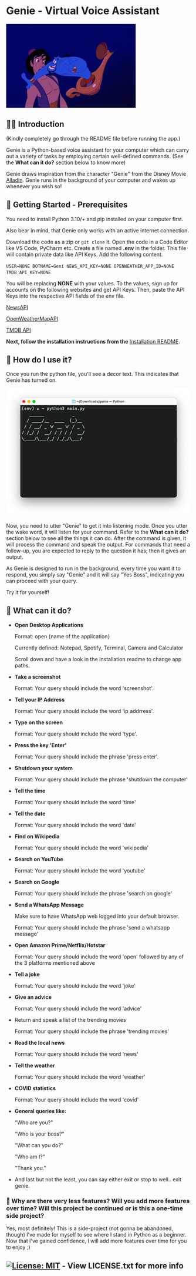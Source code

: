 # Genie - Virtual Voice Assistant

![genie-gif](readme-media/genie-gif.gif)

## 🧞‍♂️ Introduction

(Kindly completely go through the README file before running the app.)

Genie is a Python-based voice assistant for your computer which can carry out a variety of tasks by employing certain well-defined commands. (See the **What can it do?** section below to know more)

Genie draws inspiration from the character "Genie" from the Disney Movie [Alladin](https://movies.disney.com/aladdin-2019). Genie runs in the background of your computer and wakes up whenever you wish so!

## 🏁 Getting Started - Prerequisites

You need to install Python 3.10/+ and pip installed on your computer first.

Also bear in mind, that Genie only works with an active internet connection.

Download the code as a zip or `git clone` it. Open the code in a Code Editor like VS Code, PyCharm etc. Create a file named **.env** in the folder. This file will contain private data like API Keys. Add the following content.

`USER=NONE
BOTNAME=Geni
NEWS_API_KEY=NONE
OPENWEATHER_APP_ID=NONE
TMDB_API_KEY=NONE`

You will be replacing **NONE** with your values. To the values, sign up for accounts on the following websites and get API Keys. Then, paste the API Keys into the respective API fields of the env file.

[NewsAPI](https://newsapi.org/)

[OpenWeatherMapAPI](https://openweathermap.org/)

[TMDB API](https://www.themoviedb.org/)

**Next, follow the installation instructions from the** [Installation README](Installation.md).

## 🔮 How do I use it?

Once you run the python file, you'll see a decor text. This indicates that Genie has turned on.

![Genie decor](readme-media/Genie-decor.png)

Now, you need to utter "Genie" to get it into listening mode. Once you utter the wake word, it will listen for your command. Refer to the **What can it do?** section below to see all the things it can do. After the command is given, it will process the command and speak the output. For commands that need a follow-up, you are expected to reply to the question it has; then it gives an output. 

As Genie is designed to run in the background, every time you want it to respond, you simply say "Genie" and it will say "Yes Boss", indicating you can proceed with your query.

Try it for yourself!

## 🚀 What can it do?

- **Open Desktop Applications**

  Format: open {name of the application}

  Currently defined: Notepad, Spotify, Terminal, Camera and Calculator

  Scroll down and have a look in the Installation readme to change app paths.

- **Take a screenshot**

  Format: Your query should include the word 'screenshot'.

- **Tell your IP Address**

  Format: Your query should include the word 'ip addrress'.

- **Type on the screen**

  Format: Your query should include the word 'type'.

- **Press the key 'Enter'**

  Format: Your query should include the phrase 'press enter'.

- **Shutdown your system**

  Format: Your query should include the phrase 'shutdown the computer'

- **Tell the time**

  Format: Your query should include the word 'time'

- **Tell the date**

  Format: Your query should include the word 'date'

- **Find on Wikipedia**

  Format: Your query should include the word 'wikipedia'

- **Search on YouTube**

  Format: Your query should include the word 'youtube'

- **Search on Google**

  Format: Your query should include the phrase 'search on google'

- **Send a WhatsApp Message**

  Make sure to have WhatsApp web logged into your default browser.

  Format: Your query should include the phrase 'send a whatsapp message'

- **Open Amazon Prime/Netflix/Hotstar**

  Format: Your query should include the word 'open' followed by any of the 3 platforms mentioned above

- **Tell a joke**

  Format: Your query should include the word 'joke'

- **Give an advice**

  Format: Your query should include the word 'advice'

- Return and speak a list of the trending movies

  Format: Your query should include the phrase 'trending movies'

- **Read the local news**

  Format: Your query should include the word 'news'

- **Tell the weather**

  Format: Your query should include the word 'weather'

- **COVID statistics**

  Format: Your query should include the word 'covid'

- **General queries like:**

  "Who are you?"

  "Who is your boss?"

  "What can you do?"

  "Who am I?"

  "Thank you."

- And last but not the least, you can say either exit or stop to well.. exit genie.

### 🤔 Why are there very less features? Will you add more features over time? Will this project be continued or is this a one-time side project?

Yes, most definitely! This is a side-project (not gonna be abandoned, though) I've made for myself to see where I stand in Python as a beginner. Now that I've gained confidence, I will add more features over time for you to enjoy ;)

## [![License: MIT](https://img.shields.io/badge/License-MIT-yellow.svg)](https://opensource.org/licenses/MIT) - View LICENSE.txt for more info

